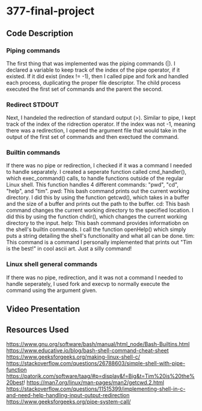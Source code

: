 # 377-final-project

## Code Description
### Piping commands
The first thing that was implemented was the piping commands (|). I declared a variable to keep track of the index of the pipe operator, if it existed. If it did exist (index != -1), then I called pipe and fork and handled each process, duplicating the proper file descriptor. The child process executed the first set of commands and the parent the second. 

### Redirect STDOUT
Next, I handeled the redirection of standard output (>). Similar to pipe, I kept track of the index of the ridrection operator. If the index was not -1, meaning there was a redirection, I opened the argument file that would take in the output of the first set of commands and then exectued the command.

### Builtin commands
If there was no pipe or redirection, I checked if it was a command I needed to handle separately. I created a seperate function called cmd_handler(), which exec_command() calls, to handle functions outside of the regular Linux shell. This function handles 4 different commands: "pwd", "cd", "help", and "tim".
pwd: This bash command prints out the current working directory. I did this by using the function getcwd(), which takes in a buffer and the size of a buffer and prints out the path to the buffer. 
cd: This bash command changes the current working directory to the specified location. I did this by using the function chdir(), which changes the current working directory to the input. 
help: This bash command provides informatiobn on the shell's builtin commands. I call the function openHelp() which simply puts a string detailing the shell's functionality and what all can be done. 
tim: This command is a command I personally implemented that prints out "Tim is the best!" in cool ascii art. Just a silly command!

### Linux shell general commands
If there was no pipe, redirection, and it was not a command I needed to handle seperately, I used fork and execvp to normally execute the command using the argument given. 

## Video Presentation

## Resources Used
https://www.gnu.org/software/bash/manual/html_node/Bash-Builtins.html
https://www.educative.io/blog/bash-shell-command-cheat-sheet
https://www.geeksforgeeks.org/making-linux-shell-c/
https://stackoverflow.com/questions/26788603/simple-shell-with-pipe-function
https://patorjk.com/software/taag/#p=display&f=Big&t=Tim%20is%20the%20best!
https://man7.org/linux/man-pages/man2/getcwd.2.html
https://stackoverflow.com/questions/11515399/implementing-shell-in-c-and-need-help-handling-input-output-redirection
https://www.geeksforgeeks.org/pipe-system-call/
